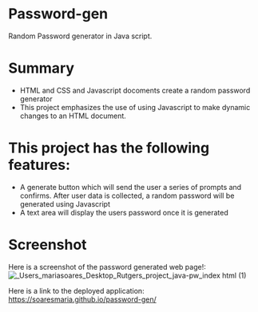 # Password-gen
Random Password generator in Java script.
# Summary
* HTML and CSS and Javascript docoments create a random password generator
* This project emphasizes the use of using Javascript to make dynamic changes to an HTML document.
# This project has the following features:
* A generate button which will send the user a series of prompts and confirms. After user data is collected, a random password will be generated using Javascript
* A text area will display the users password once it is generated
# Screenshot
Here is a screenshot of the password generated web page!:
![_Users_mariasoares_Desktop_Rutgers_project_java-pw_index html (1)](https://user-images.githubusercontent.com/82120954/125226369-f8188a00-e29e-11eb-86f7-245518a35cfb.png)

Here is a link to the deployed application:
https://soaresmaria.github.io/password-gen/

